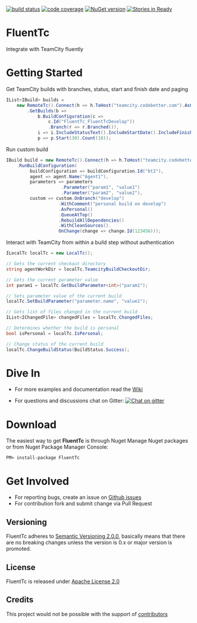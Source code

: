 [![build status](http://teamcity.codebetter.com/app/rest/builds/buildType:id:FluentTc/statusIcon)](http://teamcity.codebetter.com/viewType.html?buildTypeId=FluentTc&guest=1) [![code coverage](https://img.shields.io/teamcity/coverage/FluentTc.svg)](http://teamcity.codebetter.com/viewType.html?buildTypeId=FluentTc&guest=1) [![NuGet version](https://badge.fury.io/nu/FluentTc.svg)](https://badge.fury.io/nu/FluentTc)  [![Stories in Ready](https://badge.waffle.io/QualiSystems/FluentTc.png?label=ready&title=Ready)](https://waffle.io/QualiSystems/FluentTc)

# FluentTc 
Integrate with TeamCity fluently

# Getting Started
Get TeamCity builds with branches, status, start and finish date and paging
```C#
IList<IBuild> builds =
    new RemoteTc().Connect(h => h.ToHost("teamcity.codebetter.com").AsGuest())
        .GetBuilds(b =>
            b.BuildConfiguration(c =>
                c.Id("FluentTc_FluentTcDevelop"))
                .Branch(r => r.Branched()),
            i => i.IncludeStatusText().IncludeStartDate().IncludeFinishDate(), 
            p => p.Start(30).Count(10));
```

Run custom build
```C#
IBuild build = new RemoteTc().Connect(h => h.ToHost("teamcity.codebetter.com").AsGuest())
    .RunBuildConfiguration(
         buildConfiguration => buildConfiguration.Id("bt2"), 
         agent => agent.Name("Agent1"),
         parameters => parameters
                     .Parameter("param1", "value1")
                     .Parameter("param2", "value2"),
         custom => custom.OnBranch("develop")
                    .WithComment("personal build on develop")
                    .AsPersonal()
                    .QueueAtTop()
                    .RebuildAllDependencies()
                    .WithCleanSources().
                    OnChange(change => change.Id(123456)));
```

Interact with TeamCity from within a build step without authentication
```C#
ILocalTc localTc = new LocalTc();

// Gets the current checkout directory
string agentWorkDir = localTc.TeamcityBuildCheckoutDir;

// Gets the current parameter value 
int param1 = localTc.GetBuildParameter<int>("param1");

// Sets parameter value of the current build
localTc.SetBuildParameter("parameter.name", "value1");

// Gets list of files changed in the current build
IList<IChangedFile> changedFiles = localTc.ChangedFiles;

// Determines whether the build is personal
bool isPersonal = localTc.IsPersonal;

// Change status of the current build 
localTc.ChangeBuildStatus(BuildStatus.Success);
```

# Dive In

* For more examples and documentation read the [Wiki](https://github.com/QualiSystems/FluentTc/wiki)

* For questions and discussions chat on Gitter:  [![Chat on gitter](https://img.shields.io/gitter/room/QualiSystems/FluentTc.svg)](https://gitter.im/QualiSystems/FluentTc)


# Download

The easiest way to get __FluentTc__ is through Nuget
Manage Nuget packages or from Nuget Package Manager Console:
```PS
PM> install-package FluentTc
```

# Get Involved
* For reporting bugs, create an issue on [Github issues](https://github.com/QualiSystems/FluentTc/issues)
* For contribution fork and submit change via Pull Request 

## Versioning
FluentTc adheres to [Semantic Versioning 2.0.0](http://semver.org/), basically means that there are no breaking changes unless the version is 0.x or major version is promoted. 

## License
FluentTc is released under [Apache License 2.0](https://github.com/QualiSystems/FluentTc/blob/master/LICENSE)

## Credits
This project would not be possible with the support of [contributors](https://github.com/QualiSystems/FluentTc/graphs/contributors)


